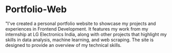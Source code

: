 # Portfolio-Web
"I've created a personal portfolio website to showcase my projects and experiences in Frontend Development. It features my work from my internship at LG Electronics India, along with other projects that highlight my skills in data analysis, machine learning, and web scraping. The site is designed to provide an overview of my technical skills.
